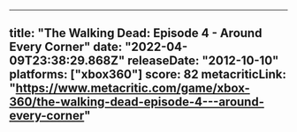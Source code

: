 
---
title: "The Walking Dead: Episode 4 - Around Every Corner"
date: "2022-04-09T23:38:29.868Z"
releaseDate: "2012-10-10"
platforms: ["xbox360"]
score: 82
metacriticLink: "https://www.metacritic.com/game/xbox-360/the-walking-dead-episode-4---around-every-corner"
---
